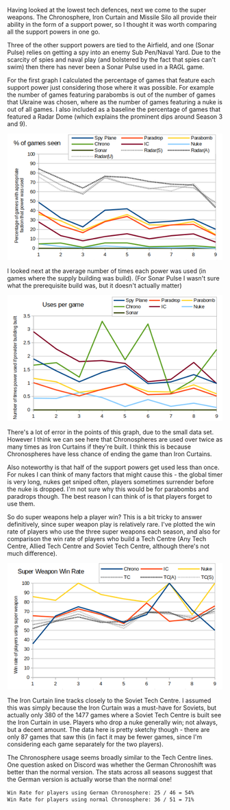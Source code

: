 Having looked at the lowest tech defences, next we come to the super weapons.  The Chronosphere, Iron Curtain and Missile Silo all provide their ability in the form of a support power, so I thought it was worth comparing all the support powers in one go.

Three of the other support powers are tied to the Airfield, and one (Sonar Pulse) relies on getting a spy into an enemy Sub Pen/Naval Yard.  Due to the scarcity of spies and naval play (and bolstered by the fact that spies can't swim) then there has never been a Sonar Pulse used in a RAGL game.

For the first graph I calculated the percentage of games that feature each support power just considering those where it was possible.  For example the number of games featuring parabombs is out of the number of games that Ukraine was chosen, where as the number of games featuring a nuke is out of all games.  I also included as a baseline the percentage of games that featured a Radar Dome (which explains the prominent dips around Season 3 and 9).

![Support powers seen](009_SupportPowerSeen.png)

I looked next at the average number of times each power was used (in games where the supply building was build).  (For Sonar Pulse I wasn't sure what the prerequisite build was, but it doesn't actually matter)

![Support power uses per game](009_SupportPowerUsesPerGame.png)

There's a lot of error in the points of this graph, due to the small data set. However I think we can see here that Chronospheres are used over twice as many times as Iron Curtains if they're built.  I think this is because Chronospheres have less chance of ending the game than Iron Curtains.

Also noteworthy is that half of the support powers get used less than once.  For nukes I can think of many factors that might cause this - the global timer is very long, nukes get sniped often, players sometimes surrender before the nuke is dropped.  I'm not sure why this would be for parabombs and paradrops though. The best reason I can think of is that players forget to use them.

So do super weapons help a player win?  This is a bit tricky to answer definitively, since super weapon play is relatively rare.  I've plotted the win rate of players who use the three super weapons each season, and also for comparison the win rate of players who build a Tech Centre (Any Tech Centre, Allied Tech Centre and Soviet Tech Centre, although there's not much difference).

![Support power win rate](009_SupportPowerWinRate.png)

The Iron Curtain line tracks closely to the Soviet Tech Centre.  I assumed this was simply because the Iron Curtain was a must-have for Soviets, but actually only 380 of the 1477 games where a Soviet Tech Centre is built see the Iron Curtain in use.  Players who drop a nuke generally win; not always, but a decent amount. The data here is pretty sketchy though - there are only 87 games that saw this (in fact it may be fewer games, since I'm considering each game separately for the two players).

The Chronosphere usage seems broadly similar to the Tech Centre lines.  One question asked on Discord was whether the German Chronoshift was better than the normal version.  The stats across all seasons suggest that the German version is actually worse than the normal one!
```
Win Rate for players using German Chronosphere: 25 / 46 = 54%
Win Rate for players using normal Chronosphere: 36 / 51 = 71%
```
